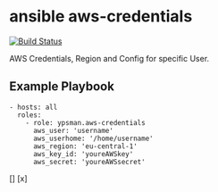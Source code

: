 ansible aws-credentials
=======================
[![Build Status](https://travis-ci.org/ypsman/ansible-aws-credentials.svg?branch=master)](https://travis-ci.org/ypsman/ansible-aws-credentials)

AWS Credentials, Region and Config for specific User.


Example Playbook
----------------

    - hosts: all
      roles:
        - role: ypsman.aws-credentials
          aws_user: 'username'
          aws_userhome: '/home/username'
          aws_region: 'eu-central-1'
          aws_key_id: 'youreAWSkey'
          aws_secret: 'youreAWSsecret'

[]
[x]
